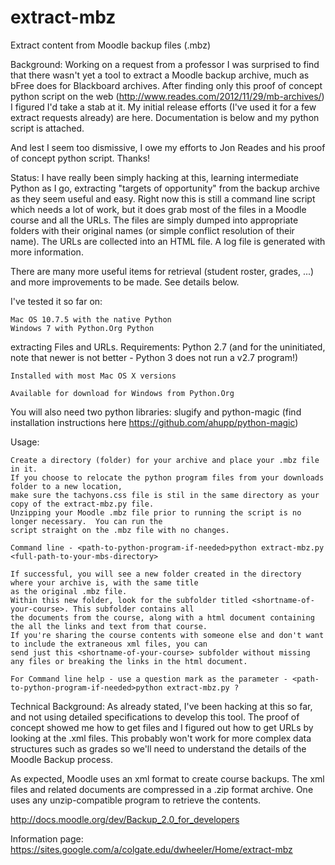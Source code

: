 extract-mbz
===========

Extract content from Moodle backup files (.mbz)

Background: 
Working on a request from a professor I was surprised to find that there wasn't yet a tool to extract a Moodle backup archive, much as bFree does for Blackboard archives. After finding only this proof of concept python script on the web (http://www.reades.com/2012/11/29/mb-archives/) I figured I'd take a stab at it. My initial release efforts (I've used it for a few extract requests already) are here. Documentation is below and my python script is attached. 

And lest I seem too dismissive, I owe my efforts to Jon Reades and his proof of concept python script. Thanks!

Status:
I have really been simply hacking at this, learning intermediate Python as I go, extracting "targets of opportunity" from the backup archive as they seem useful and easy. Right now this is still a command line script which needs a lot of work, but it does grab most of the files in a Moodle course and all the URLs. The files are simply dumped into appropriate folders with their original names (or simple conflict resolution of their name). The URLs are collected into an HTML file. A log file is generated with more information. 

There are many more useful items for retrieval (student roster, grades, ...) and more improvements to be made. See details below. 

I've tested it so far on:

    Mac OS 10.7.5 with the native Python
    Windows 7 with Python.Org Python

extracting Files and URLs.
Requirements:
Python 2.7 (and for the uninitiated, note that newer is not better - Python 3 does not run a v2.7 program!) 

    Installed with most Mac OS X versions

    Available for download for Windows from Python.Org
    
You will also need two python libraries: slugify and python-magic (find installation instructions here https://github.com/ahupp/python-magic)

Usage:

    Create a directory (folder) for your archive and place your .mbz file in it.
    If you choose to relocate the python program files from your downloads folder to a new location, 
    make sure the tachyons.css file is stil in the same directory as your copy of the extract-mbz.py file.
    Unzipping your Moodle .mbz file prior to running the script is no longer necessary.  You can run the 
    script straight on the .mbz file with no changes.
    
    Command line - <path-to-python-program-if-needed>python extract-mbz.py <full-path-to-your-mbs-directory>
    
    If successful, you will see a new folder created in the directory where your archive is, with the same title 
    as the original .mbz file.
    Within this new folder, look for the subfolder titled <shortname-of-your-course>. This subfolder contains all 
    the documents from the course, along with a html document containing the all the links and text from that course.
    If you're sharing the course contents with someone else and don't want to include the extraneous xml files, you can 
    send just this <shortname-of-your-course> subfolder without missing any files or breaking the links in the html document.
        
    For Command line help - use a question mark as the parameter - <path-to-python-program-if-needed>python extract-mbz.py ?  

Technical Background:
As already stated, I've been hacking at this so far, and not using detailed specifications to develop this tool. The proof of concept showed me how to get files and I figured out how to get URLs by looking at the .xml files. This probably won't work for more complex data structures such as grades so we'll need to understand the details of the Moodle Backup process. 

As expected, Moodle uses an xml format to create course backups. The xml files and related documents are compressed in a .zip format archive. One uses any unzip-compatible program to retrieve the contents. 

http://docs.moodle.org/dev/Backup_2.0_for_developers

Information page: https://sites.google.com/a/colgate.edu/dwheeler/Home/extract-mbz
